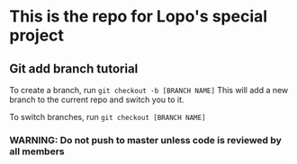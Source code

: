 # This is the repo for Lopo's special project


## Git add branch tutorial
To create a branch, run
`git checkout -b [BRANCH NAME]`
This will add a new branch to the current repo
and switch you to it.

To switch branches, run
`git checkout [BRANCH NAME]`

### WARNING: Do not push to master unless code is reviewed by all members



